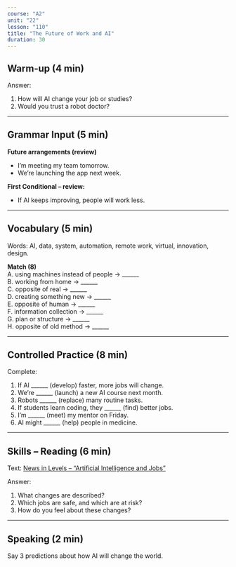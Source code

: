 ```yaml
---
course: "A2"
unit: "22"
lesson: "110"
title: "The Future of Work and AI"
duration: 30
---
```


## Warm-up (4 min)
Answer:
1. How will AI change your job or studies?  
2. Would you trust a robot doctor?  

-------

## Grammar Input (5 min)
**Future arrangements (review)**  
- I’m meeting my team tomorrow.  
- We’re launching the app next week.  

**First Conditional – review:**  
- If AI keeps improving, people will work less.  

-------

## Vocabulary (5 min)
Words: AI, data, system, automation, remote work, virtual, innovation, design.  

**Match (8)**  
A. using machines instead of people → ______  
B. working from home → ______  
C. opposite of real → ______  
D. creating something new → ______  
E. opposite of human → ______  
F. information collection → ______  
G. plan or structure → ______  
H. opposite of old method → ______  

-------

## Controlled Practice (8 min)
Complete:  
1. If AI ______ (develop) faster, more jobs will change.  
2. We’re ______ (launch) a new AI course next month.  
3. Robots ______ (replace) many routine tasks.  
4. If students learn coding, they ______ (find) better jobs.  
5. I’m ______ (meet) my mentor on Friday.  
6. AI might ______ (help) people in medicine.  

-------

## Skills – Reading (6 min)
Text: [News in Levels – “Artificial Intelligence and Jobs”](https://www.newsinlevels.com/)  

Answer:  
1. What changes are described?  
2. Which jobs are safe, and which are at risk?  
3. How do you feel about these changes?  

-------

## Speaking (2 min)
Say 3 predictions about how AI will change the world.
